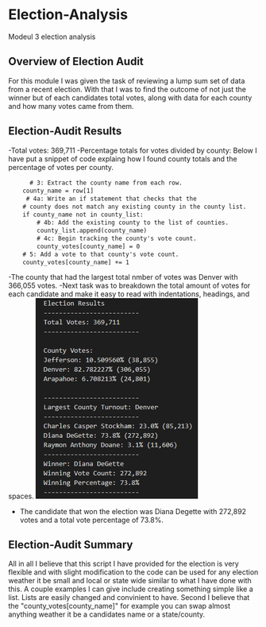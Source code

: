 # Election-Analysis
Modeul 3 election analysis

## Overview of Election Audit
  For this module I was given the task of reviewing a lump sum set of data from a recent election. With that I was to find the outcome of not just the winner but of each candidates total votes, along with data for each county and how many votes came from them. 

## Election-Audit Results
  -Total votes: 369,711
  -Percentage totals for votes divided by county:
  Below I have put a snippet of code explaing how I found county totals and the percentage of votes per county. 
  
          # 3: Extract the county name from each row.
        county_name = row[1]    
         # 4a: Write an if statement that checks that the
        # county does not match any existing county in the county list.
        if county_name not in county_list:
            # 4b: Add the existing county to the list of counties.
            county_list.append(county_name)
            # 4c: Begin tracking the county's vote count.
            county_votes[county_name] = 0
        # 5: Add a vote to that county's vote count.
        county_votes[county_name] += 1
      
  -The county that had the largest total nmber of votes was Denver with 366,055 votes.
  -Next task was to breakdown the total amount of votes for each candidate and make it easy to read with indentations, headings, and spaces. 
  ![](Election_Results.png)
  
  - The candidate that won the election was Diana Degette with 272,892 votes and a total vote percentage of 73.8%.
  
## Election-Audit Summary
  All in all I believe that this script I have provided for the election is very flexible and with slight modification to the code can be used for any election weather it be small and local or state wide similar to what I have done with this. A couple examples I can give include creating something simple like a list. Lists are easily changed and convinient to have. Second I believe that the "county_votes[county_name]" for example you can swap almost anything weather it be a candidates name or a state/county. 
